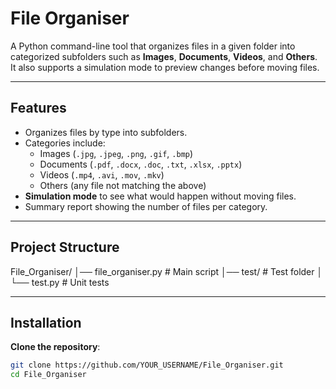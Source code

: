 # File Organiser

A Python command-line tool that organizes files in a given folder into categorized subfolders such as **Images**, **Documents**, **Videos**, and **Others**.  
It also supports a simulation mode to preview changes before moving files.

---

## Features

- Organizes files by type into subfolders.
- Categories include:
  - Images (`.jpg`, `.jpeg`, `.png`, `.gif`, `.bmp`)
  - Documents (`.pdf`, `.docx`, `.doc`, `.txt`, `.xlsx`, `.pptx`)
  - Videos (`.mp4`, `.avi`, `.mov`, `.mkv`)
  - Others (any file not matching the above)
- **Simulation mode** to see what would happen without moving files.
- Summary report showing the number of files per category.

---

## Project Structure

File_Organiser/
│── file_organiser.py # Main script
│── test/ # Test folder
│ └── test.py # Unit tests


---

## Installation

 **Clone the repository**:
   ```bash
   git clone https://github.com/YOUR_USERNAME/File_Organiser.git
   cd File_Organiser
   ```
